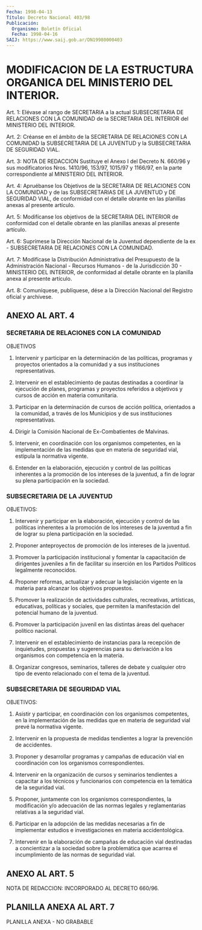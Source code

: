 ```yaml
---
Fecha: 1998-04-13
Título: Decreto Nacional 403/98
Publicación:
  Organismo: Boletín Oficial
  Fecha: 1998-04-16
SAIJ: https://www.saij.gob.ar/DN19980000403
---
```

# MODIFICACION DE LA ESTRUCTURA ORGANICA DEL MINISTERIO DEL INTERIOR.

<a id="1"></a>
Art. 1: Elévase al rango de SECRETARIA a la actual SUBSECRETARIA DE RELACIONES CON LA COMUNIDAD  de  la SECRETARIA DEL INTERIOR del MINISTERIO DEL INTERIOR.

<a id="2"></a>
Art. 2: Créanse en el ámbito de la SECRETARIA DE RELACIONES CON LA COMUNIDAD  la  SUBSECRETARIA  DE LA JUVENTUD y la SUBSECRETARIA  DE SEGURIDAD VIAL.

<a id="3"></a>
Art.  3: NOTA DE REDACCION Sustituye el Anexo I del Decreto N. 660/96 y sus modificatorios Nros. 1410/96, 153/97, 1015/97 y 1166/97, en la parte correspondiente al MINISTERIO DEL INTERIOR.

<a id="4"></a>
Art.  4: Apruébanse los Objetivos de la SECRETARIA DE RELACIONES CON LA COMUNIDAD  y  de  las  SUBSECRETARIAS  DE  LA  JUVENTUD y DE SEGURIDAD  VIAL,  de  conformidad  con  el  detalle obrante en  las planillas anexas al presente artículo.

<a id="5"></a>
Art. 5: Modifícanse los objetivos de la SECRETARIA DEL INTERIOR de conformidad  con  el  detalle  obrante en las planillas  anexas  al presente artículo.

<a id="6"></a>
Art. 6: Suprímese la Dirección Nacional de la Juventud dependiente de  la  ex  -  SUBSECRETARIA  DE  RELACIONES  CON LA  COMUNIDAD.

<a id="7"></a>
Art. 7: Modifícase la Distribución  Administrativa del Presupuesto de la Administración Nacional - Recursos Humanos - de la Jurisdicción  30  -  MINISTERIO  DEL INTERIOR,  de  conformidad  al detalle  obrante  en  la  planilla  anexa    al  presente  artículo.

<a id="8"></a>
Art. 8: Comuníquese, publíquese, dése a la Dirección  Nacional del Registro  oficial  y  archívese.

## ANEXO AL ART. 4

### SECRETARIA DE RELACIONES CON LA COMUNIDAD

<a id="1"></a>
OBJETIVOS

1. Intervenir y participar en la determinación  de  las políticas, programas y proyectos orientados a la comunidad y a sus instituciones representativas.

2. Intervenir  en  el  establecimiento  de  pautas destinadas a coordinar la ejecución de planes, programas y proyectos referidos a objetivos y cursos de acción en materia comunitaria.

3. Participar en la determinación de cursos de  acción política, orientados a la comunidad, a través de los Municipios y de sus instituciones representativas.

4. Dirigir la Comisión Nacional de  Ex-Combatientes  de Malvinas.

5.  Intervenir, en coordinación con los organismos competentes, en la implementación  de las medidas que en materia de seguridad vial, estipula la normativa vigente.

6. Entender  en  la  elaboración,  ejecución  y  control  de las políticas  inherentes  a  la  promoción  de  los  intereses  de la juventud, a fin de lograr su  plena  participación  en  la sociedad.

### SUBSECRETARIA DE LA JUVENTUD

<a id="2"></a>
OBJETIVOS:

1.  Intervenir y participar en la elaboración, ejecución y control de las  políticas  inherentes a la promoción de los intereses de la juventud a fin de lograr  su  plena  participación en  la sociedad.

2.  Proponer  anteproyectos  de  promoción  de los intereses de la juventud.

3. Promover la participación institucional y fomentar la capacitación  de  dirigentes  juveniles  a  fin  de   facilitar su inserción    en   los  Partidos  Políticos  legalmente reconocidos.

4. Proponer reformas,  actualizar  y adecuar la legislación vigente en la materia para alcanzar los objetivos propuestos.

5. Promover la realización de actividades  culturales, recreativas, artísticas,  educativas,  políticas  y sociales,  que permiten la manifestación del potencial humano de la juventud.

6. Promover la participación juvenil en  las  distintas  áreas del quehacer político nacional.

7. Intervenir en el establecimiento de instancias para la recepción de inquietudes, propuestas y sugerencias para su derivación a los organismos con competencia en la materia.

8. Organizar congresos,  seminarios, talleres de debate y cualquier otro tipo de evento relacionado con  el  tema  de la juventud.

### SUBSECRETARIA DE SEGURIDAD VIAL

<a id="3"></a>
OBJETIVOS:

1.  Asistir y participar, en coordinación con los organismos competentes, en la  implementación de las medidas que en materia de seguridad vial prevé la normativa vigente.

2. Intervenir en la propuesta  de  medidas  tendientes  a lograr la prevención de accidentes.

3. Proponer y desarrollar programas y campañas de educación vial en coordinación con los organismos correspondientes.

4. Intervenir en la organización de cursos y seminarios tendientes a capacitar  a  los  técnicos  y funcionarios con competencia en la temática de la seguridad vial.

5.  Proponer, juntamente con los  organismos  correspondientes, la modificación  y/o adecuación de las normas legales y reglamentarias relativas a la seguridad vial.

6. Participar en  la  adopción  de  las medidas necesarias a fin de implementar estudios e investigaciones  en  materia accidentológica.

7.  Intervenir  en  la  elaboración de campañas de  educación vial destinadas a concientizar  a  la sociedad sobre la problemática que acarrea  el  incumplimiento  de  las    normas  de  seguridad vial.

## ANEXO AL ART. 5

<a id="1"></a>
NOTA DE REDACCION: INCORPORADO AL DECRETO 660/96.

## PLANILLA ANEXA AL ART. 7

<a id="1"></a>
PLANILLA ANEXA - NO GRABABLE